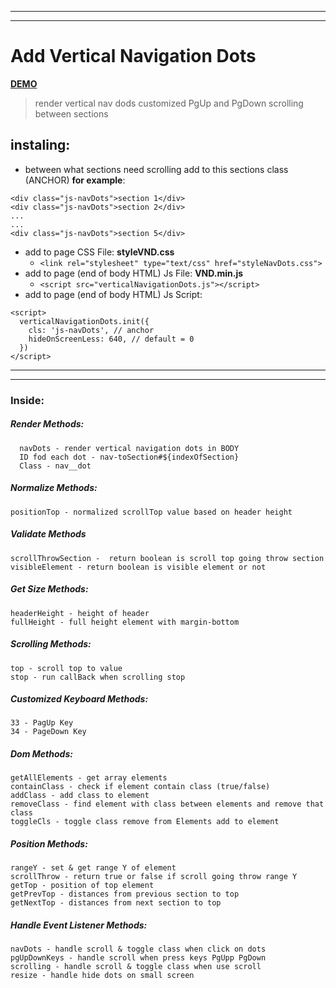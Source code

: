 ________________________________________________________
________________________________________________________
# Add Vertical Navigation Dots

**[DEMO](https://sakalx.github.io/navigate-dots)**

> render vertical nav dods
 customized PgUp and PgDown scrolling between sections

## instaling:
+ between what sections need scrolling
add to this sections class (ANCHOR) **for example**:
```
<div class="js-navDots">section 1</div>
<div class="js-navDots">section 2</div>
...
...
<div class="js-navDots">section 5</div>
```
+ add to page CSS File: **styleVND.css**
  + `<link rel="stylesheet" type="text/css" href="styleNavDots.css">`
+ add to page (end of body HTML) Js File: **VND.min.js**
    + `<script src="verticalNavigationDots.js"></script>`
+ add to page (end of body HTML) Js Script:
```
<script>
  verticalNavigationDots.init({
    cls: 'js-navDots', // anchor
    hideOnScreenLess: 640, // default = 0
  })
</script>
```

________________________________________________________
________________________________________________________

### Inside:
##### Render Methods:
```
  navDots - render vertical navigation dots in BODY
  ID fod each dot - nav-toSection#${indexOfSection}
  Class - nav__dot
```
##### Normalize Methods:
```
positionTop - normalized scrollTop value based on header height
```
##### Validate Methods
```
scrollThrowSection -  return boolean is scroll top going throw section
visibleElement - return boolean is visible element or not
```
##### Get Size Methods:
```
headerHeight - height of header
fullHeight - full height element with margin-bottom
```
##### Scrolling Methods:
```
top - scroll top to value
stop - run callBack when scrolling stop
```
##### Customized Keyboard Methods:
```
33 - PagUp Key
34 - PageDown Key
```
##### Dom Methods:
```
getAllElements - get array elements
containClass - check if element contain class (true/false)
addClass - add class to element
removeClass - find element with class between elements and remove that class
toggleCls - toggle class remove from Elements add to element
```
##### Position Methods:
```
rangeY - set & get range Y of element
scrollThrow - return true or false if scroll going throw range Y
getTop - position of top element
getPrevTop - distances from previous section to top
getNextTop - distances from next section to top
```
##### Handle Event Listener Methods:
```
navDots - handle scroll & toggle class when click on dots
pgUpDownKeys - handle scroll when press keys PgUpp PgDown
scrolling - handle scroll & toggle class when use scroll
resize - handle hide dots on small screen
```